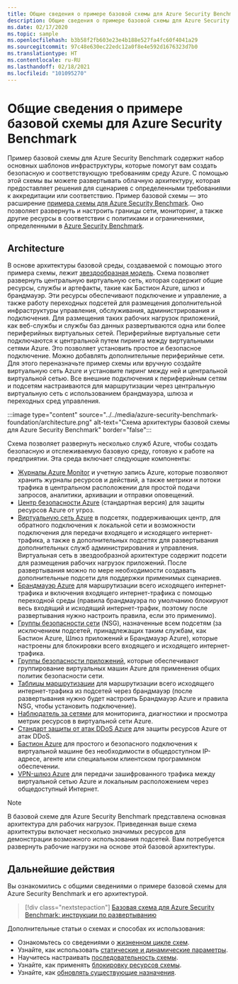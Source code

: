 ```yaml
---
title: Общие сведения о примере базовой схемы для Azure Security Benchmark
description: Общие сведения о примере базовой схемы для Azure Security Benchmark и его архитектура.
ms.date: 02/17/2020
ms.topic: sample
ms.openlocfilehash: b3b58f2fb603e23e4b188e527fa4fc60f4041a29
ms.sourcegitcommit: 97c48e630ec22edc12a0f8e4e592d1676323d7b0
ms.translationtype: HT
ms.contentlocale: ru-RU
ms.lasthandoff: 02/18/2021
ms.locfileid: "101095270"
---
```

# <a name="overview-of-the-azure-security-benchmark-foundation-blueprint-sample"></a>Общие сведения о примере базовой схемы для Azure Security Benchmark

Пример базовой схемы для Azure Security Benchmark содержит набор основных шаблонов инфраструктуры, которые помогут вам создать безопасную и соответствующую требованиям среду Azure. С помощью этой схемы вы можете развертывать облачную архитектуру, которая предоставляет решения для сценариев с определенными требованиями к аккредитации или соответствию. Пример базовой схемы — это расширение [примера схемы для Azure Security Benchmark](../azure-security-benchmark/index.md). Оно позволяет развернуть и настроить границы сети, мониторинг, а также другие ресурсы в соответствии с политиками и ограничениями, определенными в [Azure Security Benchmark](../../../../security/benchmarks/index.yml).

## <a name="architecture"></a>Architecture

В основе архитектуры базовой среды, создаваемой с помощью этого примера схемы, лежит [звездообразная модель](/azure/architecture/reference-architectures/hybrid-networking/hub-spoke).
Схема позволяет развернуть центральную виртуальную сеть, которая содержит общие ресурсы, службы и артефакты, такие как Бастион Azure, шлюз и брандмауэр. Эти ресурсы обеспечивают подключение и управление, а также работу переходных подсетей для размещения дополнительной инфраструктуры управления, обслуживания, администрирования и подключения. Для размещения таких рабочих нагрузок приложений, как веб-службы и службы баз данных развертываются одна или более периферийных виртуальных сетей. Периферийные виртуальные сети подключаются к центральной путем пиринга между виртуальными сетями Azure. Это позволяет установить простое и безопасное подключение. Можно добавлять дополнительные периферийные сети. Для этого переназначьте пример схемы или вручную создайте виртуальную сеть Azure и установите пиринг между ней и центральной виртуальной сетью. Все внешние подключения к периферийным сетям и подсетям настраиваются для маршрутизации через центральную виртуальную сеть с использованием брандмауэра, шлюза и переходных сред управления.

:::image type="content" source="../../media/azure-security-benchmark-foundation/architecture.png" alt-text="Схема архитектуры базовой схемы для Azure Security Benchmark" border="false":::

Схема позволяет развернуть несколько служб Azure, чтобы создать безопасную и отслеживаемую базовую среду, готовую к работе на предприятии. Эта среда включает следующие компоненты:

- [Журналы Azure Monitor](../../../../azure-monitor/platform/data-platform-logs.md) и учетную запись Azure, которые позволяют хранить журналы ресурсов и действий, а также метрики и потоки трафика в центральном расположении для простой подачи запросов, аналитики, архивации и отправки оповещений.
- [Центр безопасности Azure](../../../../security-center/security-center-introduction.md) (стандартная версия) для защиты ресурсов Azure от угроз.
- [Виртуальную сеть Azure](../../../../virtual-network/virtual-networks-overview.md) в подсетях, поддерживающих центр, для обратного подключения к локальной сети и возможности подключения для передачи входящего и исходящего интернет-трафика, а также в дополнительных подсетях для развертывания дополнительных служб администрирования и управления. Виртуальная сеть в звездообразной архитектуре содержит подсети для размещения рабочих нагрузок приложений. После развертывания можно по мере необходимости создавать дополнительные подсети для поддержки применимых сценариев.
- [Брандмауэр Azure](../../../../firewall/overview.md) для маршрутизации всего исходящего интернет-трафика и включения входящего интернет-трафика с помощью переходной среды (правила брандмауэра по умолчанию блокируют весь входящий и исходящий интернет-трафик, поэтому после развертывания нужно настроить правила, если это применимо).
- [Группы безопасности сети](../../../../virtual-network/network-security-group-how-it-works.md) (NSG), назначенные всем подсетям (за исключением подсетей, принадлежащих таким службам, как Бастион Azure, Шлюз приложений и Брандмауэр Azure), которые настроены для блокировки всего входящего и исходящего интернет-трафика.
- [Группы безопасности приложений](../../../../virtual-network/application-security-groups.md), которые обеспечивают группирование виртуальных машин Azure для применения общих политик безопасности сети.
- [Таблицы маршрутизации](../../../../virtual-network/manage-route-table.md) для маршрутизации всего исходящего интернет-трафика из подсетей через брандмауэр (после развертывания нужно будет настроить Брандмауэр Azure и правила NSG, чтобы установить подключение).
- [Наблюдатель за сетями](../../../../network-watcher/network-watcher-monitoring-overview.md) для мониторинга, диагностики и просмотра метрик ресурсов в виртуальной сети Azure.
- [Стандарт защиты от атак DDoS Azure](../../../../ddos-protection/ddos-protection-overview.md) для защиты ресурсов Azure от атак DDoS.
- [Бастион Azure](../../../../bastion/bastion-overview.md) для простого и безопасного подключения к виртуальной машине без необходимости в общедоступном IP-адресе, агенте или специальном клиентском программном обеспечении.
- [VPN-шлюз Azure](../../../../vpn-gateway/vpn-gateway-about-vpngateways.md) для передачи зашифрованного трафика между виртуальной сетью Azure и локальным расположением через общедоступный Интернет.

> [!NOTE] 
> В базовой схеме для Azure Security Benchmark представлена основная архитектура для рабочих нагрузок. Приведенная выше схема архитектуры включает несколько значимых ресурсов для демонстрации возможного использования подсетей. Вам потребуется развернуть рабочие нагрузки на основе этой базовой архитектуры.

## <a name="next-steps"></a>Дальнейшие действия

Вы ознакомились с общими сведениями о примере базовой схемы для Azure Security Benchmark и его архитектурой.

> [!div class="nextstepaction"]
> [Базовая схема для Azure Security Benchmark: инструкции по развертыванию](./deploy.md)

Дополнительные статьи о схемах и способах их использования:

- Ознакомьтесь со сведениями о [жизненном цикле схем](../../concepts/lifecycle.md).
- Узнайте, как использовать [статические и динамические параметры](../../concepts/parameters.md).
- Научитесь настраивать [последовательность схемы](../../concepts/sequencing-order.md).
- Узнайте, как применять [блокировку ресурсов схемы](../../concepts/resource-locking.md).
- Узнайте, как [обновлять существующие назначения](../../how-to/update-existing-assignments.md).
